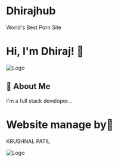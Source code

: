 
# Dhirajhub
World's Best Porn Site

# Hi, I'm Dhiraj! 👋


![Logo](https://dhirajhub.cf/images/logo1.jpeg)





## 🚀 About Me
I'm a full stack developer...

# Website manage by💼
KRUSHNAL PATIL


![Logo](https://Krushnal09.cf/IMG/preview(2).png)



